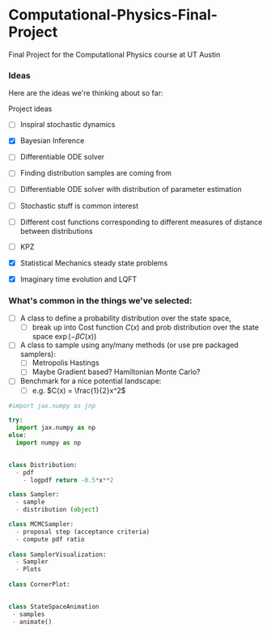 # Computational-Physics-Final-Project
 Final Project for the Computational Physics course at UT Austin



### Ideas

Here are the ideas we're thinking about so far:

Project ideas

- [ ]  Inspiral stochastic dynamics
- [x] Bayesian Inference
- [ ] Differentiable ODE solver 
- [ ] Finding distribution samples are coming from
- [ ] Differentiable ODE solver with distribution of parameter estimation
- [ ] Stochastic stuff is common interest 
- [ ] Different cost functions corresponding to different measures of distance between distributions
- [ ] KPZ
- [x] Statistical Mechanics steady state problems
- [x] Imaginary time evolution and LQFT



### What's common in the things we've selected:

- [ ] A class to define a probability distribution over the state space,
  - [ ] break up into Cost function $C(x)$ and prob distribution over the state space $\exp(-\beta C(x))$
- [ ] A class to sample using any/many methods (or use pre packaged samplers):
  - [ ] Metropolis Hastings
  - [ ] Maybe Gradient based? Hamiltonian Monte Carlo?
- [ ] Benchmark for a nice potential landscape:
  - [ ] e.g. $C(x) = \frac{1}{2}x^2$

```python
#import jax.numpy as jnp

try:
  import jax.numpy as np
else:
  import numpy as np
  

class Distribution:
  - pdf
	- logpdf return -0.5*x**2

class Sampler:
  - sample
  - distribution (object)

class MCMCSampler:
  - proposal step (acceptance criteria)
  - compute pdf ratio
  
class SamplerVisualization:
  - Sampler
  - Plots
  
class CornerPlot:
  

class StateSpaceAnimation
 - samples
 - animate() 
```

